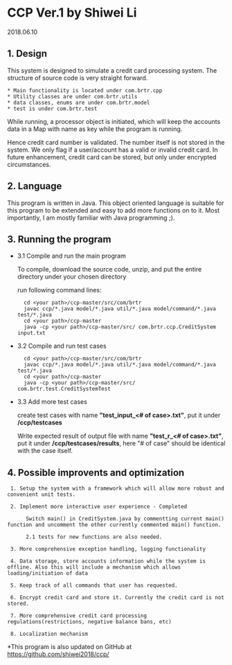 # CCP Ver.1 by Shiwei Li

2018.06.10

## 1. Design

This system is designed to simulate a credit card processing system. 
The structure of source code is very straight forward.
  
```	
* Main functionality is located under com.brtr.cpp
* Utility classes are under com.brtr.utils
* data classes, enums are under com.brtr.model
* test is under com.brtr.test
```
  
  While running, a processor object is initiated, which will keep the accounts data in a Map with name as key while the program is running. 

  Hence credit card number is validated. The number itself is not stored in the system. We only flag if a user/account has a valid or invalid credit card. In future enhancement, credit card can be stored, but only under encrypted circumstances.

## 2. Language

This program is written in Java. This object oriented language is suitable for this program to be extended and easy to add more functions on to it. Most importantly, I am mostly familiar with Java programming ;).

## 3. Running the program
  
* 3.1 Compile and run the main program

     To compile, download the source code, unzip, and put the entire directory <ccp-master> under your chosen directory **<your path>**
     
     run following command lines:
     
     	cd <your path>/ccp-master/src/com/brtr
     	javac ccp/*.java model/*.java util/*.java model/command/*.java test/*.java
     	cd <your path>/ccp-master
     	java -cp <your path>/ccp-master/src/ com.brtr.ccp.CreditSystem input.txt

		 
* 3.2 Compile and run test cases
     

     	cd <your path>/ccp-master/src/com/brtr
     	javac ccp/*.java model/*.java util/*.java model/command/*.java test/*.java
     	cd <your path>/ccp-master
     	java -cp <your path>/ccp-master/src/ com.brtr.test.CreditSystemTest

			
* 3.3 Add more test cases

     create test cases with name **"test_input_<# of case>.txt"**, put it under **<your path>/ccp/testcases**
	
     Write expected result of output file with name **"test_r_<# of case>.txt"**, put it under **<your path>/ccp/testcases/results**, here "# of case" should be identical with the case itself.
  
## 4. Possible improvents and optimization
  
     1. Setup the system with a framework which will allow more robust and convenient unit tests.
     
     2. Implement more interactive user experience - Completed
     
          Switch main() in CreditSystem.java by commentting current main() function and uncomment the other currently commented main() function. 
          
          2.1 tests for new functions are also needed.
          
     3. More comprehensive exception handling, logging functionality
     
     4. Data storage, store accounts information while the system is offline. Also this will include a mechanism which allows loading/initiation of data
     
     5. Keep track of all commands that user has requested. 
     
     6. Encrypt credit card and store it. Currently the credit card is not stored.
     
     7. More comprehensive credit card processing regulations(restrictions, negative balance bans, etc)
     
     8. Localization mechanism
     
*This program is also updated on GitHub at https://github.com/shiwei2018/ccp/
